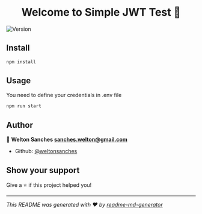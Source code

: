 <h1 align="center">Welcome to Simple JWT Test 👋</h1>
<p>
  <img alt="Version" src="https://img.shields.io/npm/v/Simple JWT Test.svg">
</p>

## Install

```sh
npm install
```

## Usage

You need to define your credentials in .env file

```sh
npm run start
```

## Author

👤 **Welton Sanches <sanches.welton@gmail.com>**

* Github: [@weltonsanches](https://github.com/weltonsanches)

## Show your support

Give a ⭐️ if this project helped you!

***
_This README was generated with ❤️ by [readme-md-generator](https://github.com/kefranabg/readme-md-generator)_

